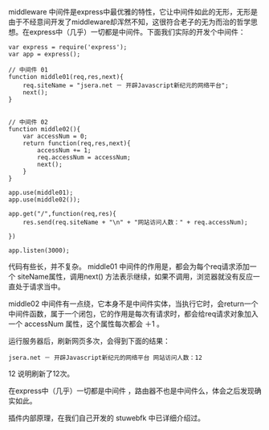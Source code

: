middleware 中间件是express中最优雅的特性，它让中间件如此的无形，无形是由于不经意间开发了middleware却浑然不知，这很符合老子的无为而治的哲学思想。在express中（几乎）一切都是中间件。下面我们实际的开发个中间件：
```
var express = require('express');
var app = express();

// 中间件 01
function middle01(req,res,next){
    req.siteName = "jsera.net － 开辟Javascript新纪元的网络平台";
    next();
}


// 中间件 02
function middle02(){
    var accessNum = 0;
    return function(req,res,next){
        accessNum += 1;
        req.accessNum = accessNum;
        next();
    }
}

app.use(middle01);
app.use(middle02());

app.get("/",function(req,res){
    res.send(req.siteName + "\n" + "网站访问人数：" + req.accessNum);

})

app.listen(3000);
```
代码有些长，并不复杂。 middle01 中间件的作用是，都会为每个req请求添加一个 siteName属性，调用next() 方法表示继续，如果不调用，浏览器就没有反应一直处于请求当中。

middle02 中间件有一点绕，它本身不是中间件实体，当执行它时，会return一个中间件函数，属于一个闭包，它的作用是每次有请求时，都会给req请求对象加入一个 accessNum 属性，这个属性每次都会 ＋1 。

运行服务器后，刷新网页多次，会得到下面的结果：

```
jsera.net － 开辟Javascript新纪元的网络平台 网站访问人数：12
```

12 说明刷新了12次。

 在express中（几乎）一切都是中间件 ，路由器不也是中间件么，体会之后发现确实如此。

插件内部原理，在我们自己开发的 stuwebfk 中已详细介绍过。